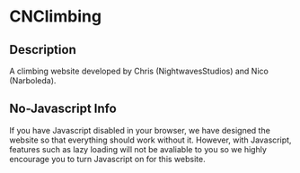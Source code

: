 # CNClimbing
## Description
A climbing website developed by Chris (NightwavesStudios) and Nico (Narboleda).

## No-Javascript Info
If you have Javascript disabled in your browser, we have designed the website so that everything should work without it. However, with Javascript, features such as lazy loading will not be avaliable to you so we highly encourage you to turn Javascript on for this website.
